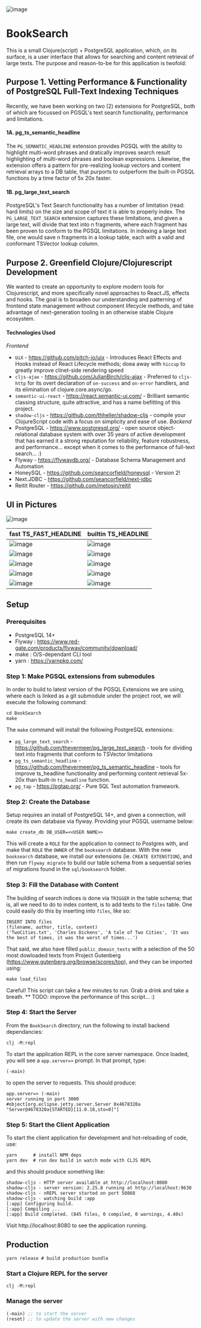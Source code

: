 ![image](https://github.com/MatthewDarling/BookSearch/assets/6935998/44034698-f08b-4120-93b8-43f3756bf3f6)
# BookSearch
This is a small Clojure(script) + PostgreSQL application, which, on its surface, is a user interface that allows for searching and content retrieval of large texts.  The purpose and reason-to-be for this application is twofold:

## Purpose 1. Vetting Performance & Functionality of PostgreSQL Full-Text Indexing Techniques
Recently, we have been working on two (2) extensions for PostgreSQL, both of which are focussed on PGSQL's text search functionality, performance and limitations.
#### 1A. pg_ts_semantic_headline
The `PG_SEMANTIC_HEADLINE` extension provides PGSQL with the ability to highlight multi-word phrases and dratically improves search result highlighting of multi-word phrases and boolean expressions. Likewise, the extension offers a pattern for pre-realizing lookup vectors and content retrieval arrays to a DB table, that purports to outperform the built-in PGSQL functions by a time factor of 5x 20x faster.
#### 1B. pg_large_text_search
PostgreSQL's Text Search functionality has a number of limitation (read: hard limits) on the size and scope of text it is able to properly index. The `PG_LARGE_TEXT_SEARCH` extension captures these limitations, and given a large text, will divide that text into n fragments, where each fragment has been proven to conform to the PGSQL limitations. In indexing a large text file, one would save n fragments in a lookup table, each with a valid and conformant TSVector lookup column.

## Purpose 2. Greenfield Clojure/Clojurescript Development
We wanted to create an opportunity to explore modern tools for Clojurescript, and more specifically novel approaches to React.JS, effects and hooks. The goal is to broaden our understanding and patterning of frontend state management without component lifecycle methods, and take advantage of next-generation tooling in an otherwise stable Clojure ecosystem.
#### Technologies Used
*Frontend*
- `UiX` - https://github.com/pitch-io/uix - Introduces React Effects and Hooks instead of React Lifecycle methods; doea away with `hiccup` to greatly improve clinet-side rendering speed
- `cljs-ajax` - https://github.com/JulianBirch/cljs-ajax - Preferred to `cljs-http` for its overt declaration of `on-success` and `on-error` handlers, and its elimination of clojure.core.async/go.
- `semantic-ui-react` - https://react.semantic-ui.com/ - Brilliant semantic classing structure, quite attractive, and has a name befitting of this project.
- `shadow-cljs` - https://github.com/thheller/shadow-cljs - compile your ClojureScript code with a focus on simplicity and ease of use.
*Backend*
- PostgreSQL - https://www.postgresql.org/ -  open source object-relational database system with over 35 years of active development that has earned it a strong reputation for reliability, feature robustness, and performance... except when it comes to the performance of full-text search... :)
- Flyway - https://flywaydb.org/ - Database Schema Management and Automation
- HoneySQL - https://github.com/seancorfield/honeysql - Version 2! 
- Next.JDBC - https://github.com/seancorfield/next-jdbc
- Reitit Router - https://github.com/metosin/reitit

## UI in Pictures

![image](https://github.com/MatthewDarling/BookSearch/assets/6935998/f01c9331-fad7-40b6-9f9f-59310e4a3ec7)

| fast TS_FAST_HEADLINE |builtin TS_HEADLINE |
| --- | --- |
| ![image](https://github.com/MatthewDarling/BookSearch/assets/6935998/6215ca00-bda1-4ea9-934a-aab068975a4f) |![image](https://github.com/MatthewDarling/BookSearch/assets/6935998/570ec151-95f3-4d63-ac1f-7762f17b333f) |
| ![image](https://github.com/MatthewDarling/BookSearch/assets/6935998/19b1563a-bc05-439f-838a-f446196fc2c4) |![image](https://github.com/MatthewDarling/BookSearch/assets/6935998/bc78a51a-6ade-498e-a403-6b08d9c76c4f) |
| ![image](https://github.com/MatthewDarling/BookSearch/assets/6935998/94297ed6-66c1-4358-9910-ce270a856843) |![image](https://github.com/MatthewDarling/BookSearch/assets/6935998/843e0d53-502a-457d-9b82-5a1dfdf33a9c) |
| ![image](https://github.com/MatthewDarling/BookSearch/assets/6935998/5ecdaabe-7069-40f4-b71e-2c3505e9a1b3) |![image](https://github.com/MatthewDarling/BookSearch/assets/6935998/601adf6b-c833-4de0-93e8-48b51f299c4a) |
| ![image](https://github.com/MatthewDarling/BookSearch/assets/6935998/14fd9ead-8fcc-4ffe-9468-cc98fec69e31) |![image](https://github.com/MatthewDarling/BookSearch/assets/6935998/046d9502-4bff-45bf-80c4-405eeb272433) |



## Setup
### Prerequisites
- PostgreSQL 14+
- Flyway : https://www.red-gate.com/products/flyway/community/download/
- make : O/S-dependant CLI tool
- yarn : https://yarnpkg.com/
  
### Step 1: Make PGSQL extensions from submodules
In order to build to latest version of the PGSQL Extensions we are using, where each is linked as a git submodule under the project root, we will execute the following command:
```
cd BookSearch
make
```
The `make` command will install the following PostgreSQL extensions:
- `pg_large_text_search` - https://github.com/thevermeer/pg_large_text_search - tools for dividing text into fragments that conform to TSVector limitations
- `pg_ts_semantic_headline` - https://github.com/thevermeer/pg_ts_semantic_headline - tools for improve ts_headline functionality and performing content retrieval 5x-20x than built-in `ts_headline` function.
- `pg_tap` - https://pgtap.org/ - Pure SQL Test automation framework.

### Step 2: Create the Database
Setup requires an install of PostgreSQL 14+, and given a connection, will create its own database via flyway. Providing your PGSQL username below:
```shell
make create_db DB_USER=<<USER NAME>>
```
This will create a `ROLE` for the application to connect to Postgres with, and make that `ROLE` the `OWNER` of the `booksearch` database. With the new `booksearch` database, we install our extensions (ie. `CREATE EXTENSTION`), and then run `flyway migrate` to build our table schema from a sequential series of migrations found in the `sql/booksearch` folder.

### Step 3: Fill the Database with Content
The building of search indices is done via `TRIGGER` in the table schema; that is, all we need to do to index content, is to add texts to the `files` table. One could easily do this by inserting into `files`, like so:
```
INSERT INTO files
(filename, author, title, content)
('TwoCities.txt', 'Charles Dickens', 'A tale of Two Cities', 'It was the best of times, it was the worst of times...')
```
That said, we also have filled `public_domain_texts` with a selection of the 50 most dowloaded texts from Project Gutenberg (https://www.gutenberg.org/browse/scores/top), and they can be imported using:
```
make load_files
```
Careful! This script can take a few minutes to run. Grab a drink and take a breath.
** TODO: improve the performance of this script... :)

### Step 4: Start the Server
From the `BookSearch` directory, run the following to install backend dependancies:
```
clj -M:repl
```
To start the application REPL in the core server namespace. Once loaded, you will see a `app.server=>` prompt. In that prompt, type:
```
(-main)
```
to open the server to requests. This should produce:
```
app.server=> (-main)
server running in port 3000
#object[org.eclipse.jetty.server.Server 0x4678320a "Server@4678320a{STARTED}[11.0.18,sto=0]"]
```

### Step 5: Start the Client Application
To start the client application for development and hot-reloading of code, use:
```shell
yarn      # install NPM deps
yarn dev  # run dev build in watch mode with CLJS REPL
```
and this should produce something like:
```
shadow-cljs - HTTP server available at http://localhost:8080
shadow-cljs - server version: 2.25.8 running at http://localhost:9630
shadow-cljs - nREPL server started on port 50868
shadow-cljs - watching build :app
[:app] Configuring build.
[:app] Compiling ...
[:app] Build completed. (845 files, 0 compiled, 0 warnings, 4.40s)
```
Visit http://localhost:8080 to see the application running.


## Production
```shell
yarn release # build production bundle
```

### Start a Clojure REPL for the server
```
clj -M:repl
```

### Manage the server

``` clojure
(-main) ;; to start the server
(reset) ;; to update the server with new changes
```
